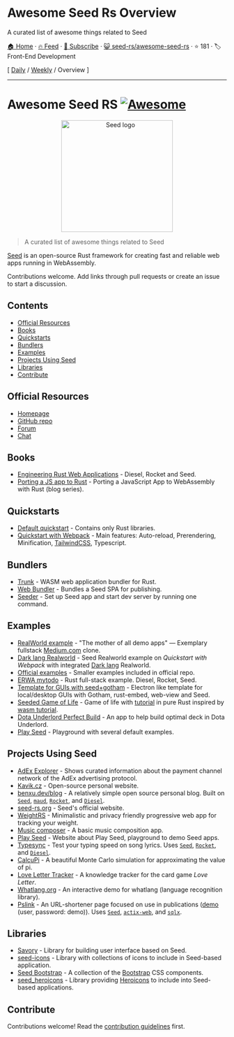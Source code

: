 # Awesome Seed Rs Overview

A curated list of awesome things related to Seed

[🏠 Home](/README.md) · [🔥 Feed](https://test.trackawesomelist.com/seed-rs/awesome-seed-rs/rss.xml) · [📮 Subscribe](https://trackawesomelist.us17.list-manage.com/subscribe?u=d2f0117aa829c83a63ec63c2f&id=36a103854c) · [😺 seed-rs/awesome-seed-rs](https://github.com/seed-rs/awesome-seed-rs) · ⭐ 181 · 🏷️ Front-End Development

[ [Daily](/content/seed-rs/awesome-seed-rs/README.md) / [Weekly](/content/seed-rs/awesome-seed-rs/week/README.md) / Overview ]

---

<!--lint disable double-link-->

# Awesome Seed RS [![Awesome](https://awesome.re/badge.svg)](https://awesome.re)

<p align="center">
    <a href="https://seed-rs.org/">
        <img src="https://raw.githubusercontent.com/seed-rs/seed-rs.org/81ed1acc77062ede3295683f21f2d39611843192/seed_branding/seed_logo.min.svg" width="256" title="Seed logo">
    </a>
</p>

> A curated list of awesome things related to Seed

[Seed](https://seed-rs.org/) is an open-source Rust framework for creating fast and reliable web apps running in WebAssembly.

Contributions welcome. Add links through pull requests or create an issue to start a discussion.

## Contents

*   [Official Resources](#official-resources)
*   [Books](#books)
*   [Quickstarts](#quickstarts)
*   [Bundlers](#bundlers)
*   [Examples](#examples)
*   [Projects Using Seed](#projects-using-seed)
*   [Libraries](#libraries)
*   [Contribute](#contribute)

## Official Resources

*   [Homepage](https://seed-rs.org/)
*   [GitHub repo](https://github.com/seed-rs/seed)
*   [Forum](https://seed.discourse.group)
*   [Chat](https://discord.gg/JHHcHp5)

## Books

*   [Engineering Rust Web Applications](https://erwabook.com/) - Diesel, Rocket and Seed.
*   [Porting a JS app to Rust](https://slowtec.de/posts/2019-12-20-porting-javascript-to-rust-part-1.html) - Porting a JavaScript App to WebAssembly with Rust (blog series).

## Quickstarts

*   [Default quickstart](https://github.com/seed-rs/seed-quickstart) - Contains only Rust libraries.
*   [Quickstart with Webpack](https://github.com/seed-rs/seed-quickstart-webpack) - Main features: Auto-reload, Prerendering, Minification, [TailwindCSS](https://tailwindcss.com/), Typescript.

## Bundlers

*   [Trunk](https://github.com/thedodd/trunk) - WASM web application bundler for Rust.
*   [Web Bundler](https://github.com/panoptix-za/web-bundler) - Bundles a Seed SPA for publishing.
*   [Seeder](https://github.com/MartinKavik/seeder) - Set up Seed app and start dev server by running one command.

## Examples

*   [RealWorld example](https://github.com/seed-rs/seed-rs-realworld) - "The mother of all demo apps" — Exemplary fullstack [Medium.com](https://medium.com/) clone.
*   [Dark lang Realworld](https://github.com/MartinKavik/seed-realworld-darklang) - Seed Realworld example on *Quickstart with Webpack* with integrated [Dark lang](https://darklang.com/) Realworld.
*   [Official examples](https://github.com/seed-rs/seed/tree/master/examples) - Smaller examples included in official repo.
*   [ERWA mytodo](https://github.com/seed-rs/erwa_mytodo) - Rust full-stack example. Diesel, Rocket, Seed.
*   [Template for GUIs with seed+gotham](https://gitlab.com/liketechnik/local-gui-seed-gotham) - Electron like template for local/desktop GUIs with Gotham, rust-embed, web-view and Seed.
*   [Seeded Game of Life](https://github.com/arn-the-long-beard/seeded_game_of_life) - Game of life with [tutorial](https://dev.to/arnthelongbeard/how-to-only-rust-for-web-frontend-1026) in pure Rust inspired by [wasm tutorial](https://rustwasm.github.io/docs/book/).
*   [Dota Underlord Perfect Build](https://github.com/warycat/dotawasm) - An app to help build optimal deck in Dota Underlord.
*   [Play Seed](https://ide.play-seed.dev) - Playground with several default examples.

## Projects Using Seed

*   [AdEx Explorer](https://github.com/adexnetwork/adex-explorer) - Shows curated information about the payment channel network of the AdEx advertising protocol.
*   [Kavik.cz](https://github.com/MartinKavik/kavik.cz) - Open-source personal website.
*   [benxu.dev/blog](https://github.com/AlterionX/benxu-dev) - A relatively simple open source personal blog. Built on [`Seed`](https://seed-rs.org/), [`maud`](https://maud.lambda.xyz), [`Rocket`](https://rocket.rs), and [`Diesel`](https://diesel.rs).
*   [seed-rs.org](https://github.com/seed-rs/seed-rs.org) - Seed's official website.
*   [WeightRS](https://gitlab.com/mkroehnert/weightrs) - Minimalistic and privacy friendly progressive web app for tracking your weight.
*   [Music composer](https://github.com/ethanboxx/planters-rdconf-hackathon-project) - A basic music composition app.
*   [Play Seed](https://play-seed.dev) - Website about Play Seed, playground to demo Seed apps.
*   [Typesync](https://typesync.rutrum.net) - Test your typing speed on song lyrics.  Uses [`Seed`](https://seed-rs.org/), [`Rocket`](https://rocket.rs), and [`Diesel`](https://diesel.rs).
*   [CalcuPi](https://dvjn.github.io/CalcuPi) - A beautiful Monte Carlo simulation for approximating the value of pi.
*   [Love Letter Tracker](https://www.fosskers.ca/en/tools/love-letter) - A knowledge tracker for the card game *Love Letter*.
*   [Whatlang.org](https://whatlang.org/) - An interactive demo for whatlang (language recognition library).
*   [Pslink](https://pslink.teilgedanken.de) - An URL-shortener page focused on use in publications ([demo](https://demo.pslink.teilgedanken.de/app/) (user, password: demo)).  Uses [`Seed`](https://seed-rs.org/), [`actix-web`](https://actix.rs/), and [`sqlx`](https://github.com/launchbadge/sqlx).

## Libraries

*   [Savory](https://gitlab.com/MAlrusayni/savory) - Library for building user interface based on Seed.
*   [seed-icons](https://crates.io/crates/seed-icons) - Library with collections of icons to include in Seed-based application.
*   [Seed Bootstrap](https://github.com/panoptix-za/seed-bootstrap) - A collection of the [Bootstrap](https://getbootstrap.com/) CSS components.
*   [seed\_heroicons](https://github.com/mh84/seed_heroicons) - Library providing [Heroicons](https://heroicons.com/) to include into Seed-based applications.

## Contribute

Contributions welcome! Read the [contribution guidelines](https://github.com/seed-rs/awesome-seed-rs/blob/master/README.md/contributing.md) first.

